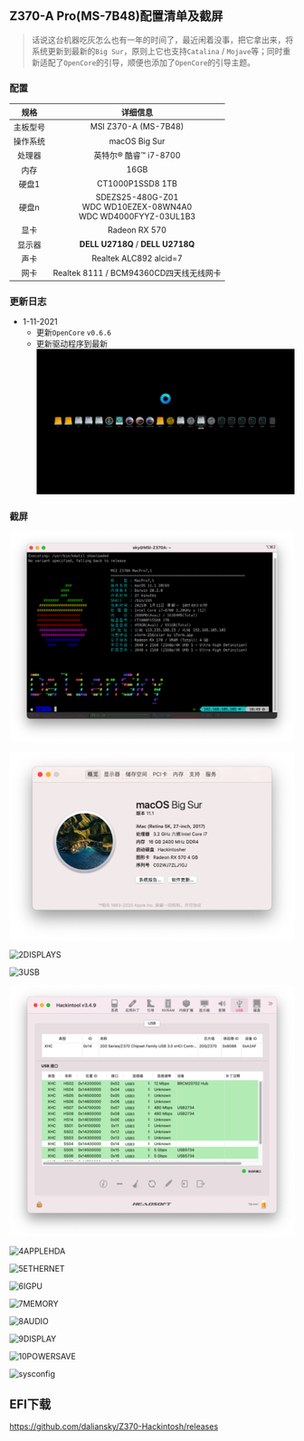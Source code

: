## Z370-A Pro(MS-7B48)配置清单及截屏

> 话说这台机器吃灰怎么也有一年的时间了，最近闲着没事，把它拿出来，将系统更新到最新的`Big Sur`，原则上它也支持`Catalina` / `Mojave`等；同时重新适配了`OpenCore`的引导，顺便也添加了`OpenCore`的引导主题。

### 配置

|   规格   |                           详细信息                           |
| :------: | :----------------------------------------------------------: |
| 主板型号 |                     MSI Z370-A (MS-7B48)                     |
| 操作系统 |                        macOS Big Sur                         |
|  处理器  |                    英特尔® 酷睿™ i7-8700                     |
|   内存   |                             16GB                             |
|  硬盘1   |                       CT1000P1SSD8 1TB                       |
|  硬盘n   | SDEZS25-480G-Z01<br />WDC WD10EZEX-08WN4A0<br />WDC WD4000FYYZ-03UL1B3 |
|   显卡   |                        Radeon RX 570                         |
|  显示器  |              **DELL U2718Q** / **DELL U2718Q**               |
|   声卡   |                    Realtek ALC892 alcid=7                    |
|   网卡   |           Realtek 8111 / BCM94360CD四天线无线网卡            |

### 更新日志

- 1-11-2021
  - 更新`OpenCore` `v0.6.6`
  - 更新驱动程序到最新
		![OC_v0.6.6](ScreenShot/OC_v0.6.6.png)

### 截屏

![0SystemInfo](ScreenShot/archey_BigSur.png)

![1ABOUT](ScreenShot/BigSur.png)

![2DISPLAYS](ScreenShot/2DISPLAYS.png)

![3USB](ScreenShot/3USB.png)

![31USBPorts](ScreenShot/31USBPorts.png)

![4APPLEHDA](ScreenShot/4APPLEHDA.png)

![5ETHERNET](ScreenShot/5ETHERNET.png)

![6IGPU](ScreenShot/6IGPU.png)

![7MEMORY](ScreenShot/7MEMORY.png)

![8AUDIO](ScreenShot/8AUDIO.png)

![9DISPLAY](ScreenShot/9DISPLAY.png)

![10POWERSAVE](ScreenShot/10POWERSAVE.png)

![sysconfig](ScreenShot/sysconfig.png)

## EFI下载

https://github.com/daliansky/Z370-Hackintosh/releases

